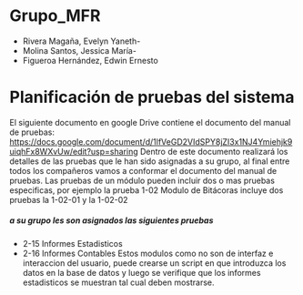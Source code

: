 # Grupo_MFR
* Rivera Magaña, Evelyn Yaneth-
* Molina Santos, Jessica María-
* Figueroa Hernández, Edwin Ernesto

# Planificación de pruebas del sistema
El siguiente documento en google Drive contiene el documento del manual de pruebas: 
https://docs.google.com/document/d/1lfVeGD2VIdSPY8jZI3x1NJ4Ymiehjk9uiqhFx8WXvUw/edit?usp=sharing
Dentro de este documento realizará los detalles de las pruebas que le han sido asignadas a su grupo, al final entre todos los compañeros vamos a conformar el documento del manual de pruebas. Las pruebas de un módulo pueden incluir dos o mas pruebas especificas, por ejemplo la prueba 1-02 Modulo de Bitácoras incluye dos pruebas la 1-02-01 y la 1-02-02


##### a su grupo les son asignados las siguientes pruebas
* 2-15 Informes Estadisticos
* 2-16 Informes Contables
Estos modulos como no son de interfaz e interaccion del usuario, puede crearse un script en que introduzca los datos en la base de datos y luego se verifique que los informes estadisticos se muestran tal cual deben mostrarse.
